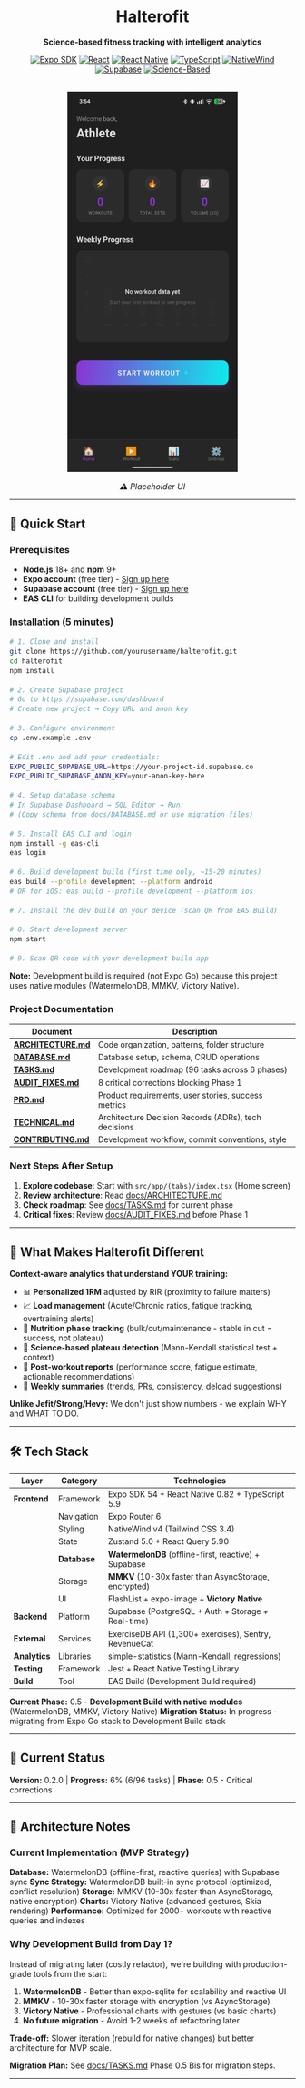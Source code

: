 <div align="center">

# Halterofit

**Science-based fitness tracking with intelligent analytics**

[![Expo SDK](https://img.shields.io/badge/Expo-54.0.12-000020?style=flat&logo=expo)](https://expo.dev)
[![React](https://img.shields.io/badge/React-19.2.0-61DAFB?style=flat&logo=react)](https://react.dev)
[![React Native](https://img.shields.io/badge/React%20Native-0.82.0-61DAFB?style=flat&logo=react)](https://reactnative.dev)
[![TypeScript](https://img.shields.io/badge/TypeScript-5.9-3178C6?style=flat&logo=typescript)](https://typescriptlang.org)
[![NativeWind](https://img.shields.io/badge/NativeWind-v4-06B6D4?style=flat&logo=tailwindcss)](https://nativewind.dev)
[![Supabase](https://img.shields.io/badge/Supabase-Latest-3ECF8E?style=flat&logo=supabase)](https://supabase.com)
[![Science-Based](https://img.shields.io/badge/Analytics-Science--Based-00A36C?style=flat)](https://github.com)

<br/>

<img src="./docs/images/home-placeholder.jpeg" alt="Home Screen Placeholder" width="300"/>

_⚠️ Placeholder UI_

</div>

---

## 🚀 Quick Start

### Prerequisites

- **Node.js** 18+ and **npm** 9+
- **Expo account** (free tier) - [Sign up here](https://expo.dev/signup)
- **Supabase account** (free tier) - [Sign up here](https://supabase.com/dashboard/sign-up)
- **EAS CLI** for building development builds

### Installation (5 minutes)

```bash
# 1. Clone and install
git clone https://github.com/yourusername/halterofit.git
cd halterofit
npm install

# 2. Create Supabase project
# Go to https://supabase.com/dashboard
# Create new project → Copy URL and anon key

# 3. Configure environment
cp .env.example .env

# Edit .env and add your credentials:
EXPO_PUBLIC_SUPABASE_URL=https://your-project-id.supabase.co
EXPO_PUBLIC_SUPABASE_ANON_KEY=your-anon-key-here

# 4. Setup database schema
# In Supabase Dashboard → SQL Editor → Run:
# (Copy schema from docs/DATABASE.md or use migration files)

# 5. Install EAS CLI and login
npm install -g eas-cli
eas login

# 6. Build development build (first time only, ~15-20 minutes)
eas build --profile development --platform android
# OR for iOS: eas build --profile development --platform ios

# 7. Install the dev build on your device (scan QR from EAS Build)

# 8. Start development server
npm start

# 9. Scan QR code with your development build app
```

**Note:** Development build is required (not Expo Go) because this project uses native modules (WatermelonDB, MMKV, Victory Native).

### Project Documentation

| Document                                    | Description                                          |
| ------------------------------------------- | ---------------------------------------------------- |
| **[ARCHITECTURE.md](docs/ARCHITECTURE.md)** | Code organization, patterns, folder structure        |
| **[DATABASE.md](docs/DATABASE.md)**         | Database setup, schema, CRUD operations              |
| **[TASKS.md](docs/TASKS.md)**               | Development roadmap (96 tasks across 6 phases)       |
| **[AUDIT_FIXES.md](docs/AUDIT_FIXES.md)**   | 8 critical corrections blocking Phase 1              |
| **[PRD.md](docs/PRD.md)**                   | Product requirements, user stories, success metrics  |
| **[TECHNICAL.md](docs/TECHNICAL.md)**       | Architecture Decision Records (ADRs), tech decisions |
| **[CONTRIBUTING.md](docs/CONTRIBUTING.md)** | Development workflow, commit conventions, style      |

### Next Steps After Setup

1. **Explore codebase**: Start with `src/app/(tabs)/index.tsx` (Home screen)
2. **Review architecture**: Read [docs/ARCHITECTURE.md](docs/ARCHITECTURE.md)
3. **Check roadmap**: See [docs/TASKS.md](docs/TASKS.md) for current phase
4. **Critical fixes**: Review [docs/AUDIT_FIXES.md](docs/AUDIT_FIXES.md) before Phase 1

---

## 🎯 What Makes Halterofit Different

**Context-aware analytics that understand YOUR training:**

- 📊 **Personalized 1RM** adjusted by RIR (proximity to failure matters)
- 📈 **Load management** (Acute/Chronic ratios, fatigue tracking, overtraining alerts)
- 🎯 **Nutrition phase tracking** (bulk/cut/maintenance - stable in cut = success, not plateau)
- 🧪 **Science-based plateau detection** (Mann-Kendall statistical test + context)
- 📝 **Post-workout reports** (performance score, fatigue estimate, actionable recommendations)
- 📅 **Weekly summaries** (trends, PRs, consistency, deload suggestions)

**Unlike Jefit/Strong/Hevy:** We don't just show numbers - we explain WHY and WHAT TO DO.

---

## 🛠️ Tech Stack

| Layer         | Category     | Technologies                                          |
| ------------- | ------------ | ----------------------------------------------------- |
| **Frontend**  | Framework    | Expo SDK 54 + React Native 0.82 + TypeScript 5.9      |
|               | Navigation   | Expo Router 6                                         |
|               | Styling      | NativeWind v4 (Tailwind CSS 3.4)                      |
|               | State        | Zustand 5.0 + React Query 5.90                        |
|               | **Database** | **WatermelonDB** (offline-first, reactive) + Supabase |
|               | Storage      | **MMKV** (10-30x faster than AsyncStorage, encrypted) |
|               | UI           | FlashList + expo-image + **Victory Native**           |
| **Backend**   | Platform     | Supabase (PostgreSQL + Auth + Storage + Real-time)    |
| **External**  | Services     | ExerciseDB API (1,300+ exercises), Sentry, RevenueCat |
| **Analytics** | Libraries    | simple-statistics (Mann-Kendall, regressions)         |
| **Testing**   | Framework    | Jest + React Native Testing Library                   |
| **Build**     | Tool         | EAS Build (Development Build required)                |

**Current Phase:** 0.5 - **Development Build with native modules** (WatermelonDB, MMKV, Victory Native)
**Migration Status:** In progress - migrating from Expo Go stack to Development Build stack

---

## 🎯 Current Status

**Version:** 0.2.0 | **Progress:** 6% (6/96 tasks) | **Phase:** 0.5 - Critical corrections

---

## 🚀 Architecture Notes

### Current Implementation (MVP Strategy)

**Database:** WatermelonDB (offline-first, reactive queries) with Supabase sync
**Sync Strategy:** WatermelonDB built-in sync protocol (optimized, conflict resolution)
**Storage:** MMKV (10-30x faster than AsyncStorage, native encryption)
**Charts:** Victory Native (advanced gestures, Skia rendering)
**Performance:** Optimized for 2000+ workouts with reactive queries and indexes

### Why Development Build from Day 1?

Instead of migrating later (costly refactor), we're building with production-grade tools from the start:

1. **WatermelonDB** - Better than expo-sqlite for scalability and reactive UI
2. **MMKV** - 10-30x faster storage with encryption (vs AsyncStorage)
3. **Victory Native** - Professional charts with gestures (vs basic charts)
4. **No future migration** - Avoid 1-2 weeks of refactoring later

**Trade-off:** Slower iteration (rebuild for native changes) but better architecture for MVP scale.

**Migration Plan:** See [docs/TASKS.md](docs/TASKS.md) Phase 0.5 Bis for migration steps.

---
